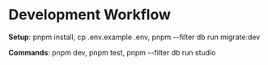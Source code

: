 # Development Workflow

**Setup**: pnpm install, cp .env.example .env, pnpm --filter db run migrate:dev

**Commands**: pnpm dev, pnpm test, pnpm --filter db run studio